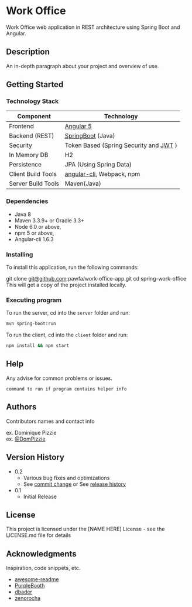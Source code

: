 # Work Office

Work Office web application in REST architecture using Spring Boot and Angular.

## Description

An in-depth paragraph about your project and overview of use.

## Getting Started

### Technology Stack
Component         | Technology
---               | ---
Frontend          | [Angular 5](https://github.com/angular/angular)
Backend (REST)    | [SpringBoot](https://projects.spring.io/spring-boot) (Java)
Security          | Token Based (Spring Security and [JWT](https://github.com/auth0/java-jwt) )
In Memory DB      | H2
Persistence       | JPA (Using Spring Data)
Client Build Tools| [angular-cli](https://github.com/angular/angular-cli), Webpack, npm
Server Build Tools| Maven(Java)


### Dependencies

- Java 8
- Maven 3.3.9+ or Gradle 3.3+
- Node 6.0 or above,  
- npm 5 or above,   
- Angular-cli 1.6.3

### Installing

To install this application, run the following commands:

git clone git@github.com:pawfa/work-office-app.git
cd spring-work-office
This will get a copy of the project installed locally.

### Executing program

To run the server, cd into the `server` folder and run:
 
```bash
mvn spring-boot:run
```

To run the client, cd into the `client` folder and run:
 
```bash
npm install && npm start
```

## Help

Any advise for common problems or issues.
```
command to run if program contains helper info
```

## Authors

Contributors names and contact info

ex. Dominique Pizzie  
ex. [@DomPizzie](https://twitter.com/dompizzie)

## Version History

* 0.2
    * Various bug fixes and optimizations
    * See [commit change]() or See [release history]()
* 0.1
    * Initial Release

## License

This project is licensed under the [NAME HERE] License - see the LICENSE.md file for details

## Acknowledgments

Inspiration, code snippets, etc.
* [awesome-readme](https://github.com/matiassingers/awesome-readme)
* [PurpleBooth](https://gist.github.com/PurpleBooth/109311bb0361f32d87a2)
* [dbader](https://github.com/dbader/readme-template)
* [zenorocha](https://gist.github.com/zenorocha/4526327)
